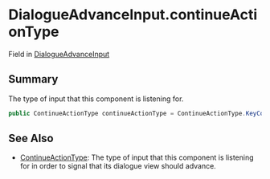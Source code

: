 # DialogueAdvanceInput.continueActionType

Field in [DialogueAdvanceInput](/api/csharp/yarn.unity.dialogueadvanceinput.md)

## Summary


The type of input that this component is listening for.


```csharp
public ContinueActionType continueActionType = ContinueActionType.KeyCode;
```

## See Also

* [ContinueActionType](/api/csharp/yarn.unity.dialogueadvanceinput.continueactiontype-1.md): The type of input that this component is listening for in order to signal that its dialogue view should advance.

